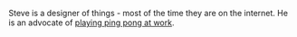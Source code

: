 Steve is a designer of things - most of the time they are on the internet. He is an advocate of [playing ping pong at work](http://racquet.io).
